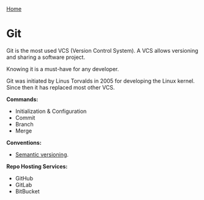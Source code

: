[Home](../../README.md)

# Git

Git is the most used VCS (Version Control System). A VCS allows versioning and sharing a software project.

Knowing it is a must-have for any developer.

Git was initiated by Linus Torvalds in 2005 for developing the Linux kernel. Since then it has replaced most other VCS. 

<!-- TODO: guidelines (eg commit message max 50ch) -->
**Commands:**
- Initialization & Configuration
- Commit
- Branch
- Merge

**Conventions:**
- [Semantic versioning](./semver.md).

**Repo Hosting Services:**
- GitHub
- GitLab
- BitBucket
